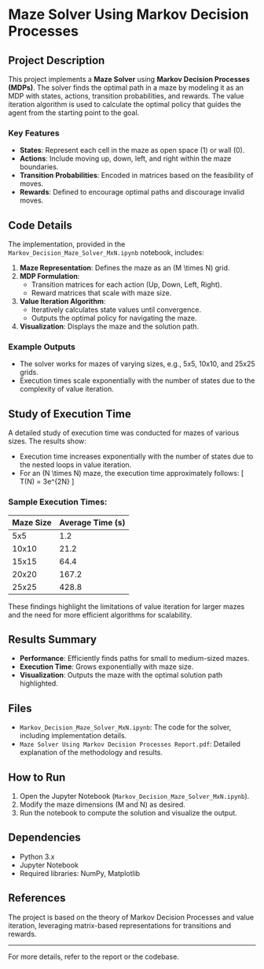# Maze Solver Using Markov Decision Processes

## Project Description

This project implements a **Maze Solver** using **Markov Decision Processes (MDPs)**. The solver finds the optimal path in a maze by modeling it as an MDP with states, actions, transition probabilities, and rewards. The value iteration algorithm is used to calculate the optimal policy that guides the agent from the starting point to the goal.

### Key Features
- **States**: Represent each cell in the maze as open space (1) or wall (0).
- **Actions**: Include moving up, down, left, and right within the maze boundaries.
- **Transition Probabilities**: Encoded in matrices based on the feasibility of moves.
- **Rewards**: Defined to encourage optimal paths and discourage invalid moves.

## Code Details

The implementation, provided in the `Markov_Decision_Maze_Solver_MxN.ipynb` notebook, includes:
1. **Maze Representation**: Defines the maze as an \(M \times N\) grid.
2. **MDP Formulation**:
   - Transition matrices for each action (Up, Down, Left, Right).
   - Reward matrices that scale with maze size.
3. **Value Iteration Algorithm**:
   - Iteratively calculates state values until convergence.
   - Outputs the optimal policy for navigating the maze.
4. **Visualization**: Displays the maze and the solution path.

### Example Outputs
- The solver works for mazes of varying sizes, e.g., 5x5, 10x10, and 25x25 grids.
- Execution times scale exponentially with the number of states due to the complexity of value iteration.

## Study of Execution Time

A detailed study of execution time was conducted for mazes of various sizes. The results show:
- Execution time increases exponentially with the number of states due to the nested loops in value iteration.
- For an \(N \times N\) maze, the execution time approximately follows:
  \[
  T(N) = 3e^{2N}
  \]

### Sample Execution Times:
| Maze Size | Average Time (s) |
|-----------|------------------|
| 5x5       | 1.2             |
| 10x10     | 21.2            |
| 15x15     | 64.4            |
| 20x20     | 167.2           |
| 25x25     | 428.8           |

These findings highlight the limitations of value iteration for larger mazes and the need for more efficient algorithms for scalability.

## Results Summary

- **Performance**: Efficiently finds paths for small to medium-sized mazes.
- **Execution Time**: Grows exponentially with maze size.
- **Visualization**: Outputs the maze with the optimal solution path highlighted.

## Files

- `Markov_Decision_Maze_Solver_MxN.ipynb`: The code for the solver, including implementation details.
- `Maze Solver Using Markov Decision Processes Report.pdf`: Detailed explanation of the methodology and results.

## How to Run

1. Open the Jupyter Notebook (`Markov_Decision_Maze_Solver_MxN.ipynb`).
2. Modify the maze dimensions (M and N) as desired.
3. Run the notebook to compute the solution and visualize the output.

## Dependencies
- Python 3.x
- Jupyter Notebook
- Required libraries: NumPy, Matplotlib

## References
The project is based on the theory of Markov Decision Processes and value iteration, leveraging matrix-based representations for transitions and rewards.

---

For more details, refer to the report or the codebase.
